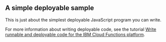 ## A simple deployable sample

This is just about the simplest deployable JavaScript program you can write. 

For more information about writing deployable code, see the tutorial [Write runnable and deployable code for the IBM Cloud Functions platform](https://www.ibm.com/developerworks/library/wa-write-deployable-code-for-openwhisk/index.html). 
